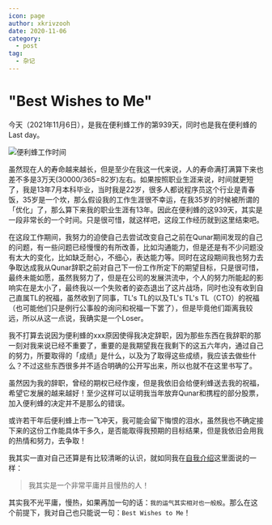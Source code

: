 ```yaml
---
icon: page
author: xkrivzooh
date: 2020-11-06
category:
  - post
tag:
  - 杂记
---
```


# "Best Wishes to Me"

今天（2021年11月6日），是我在便利蜂工作的第939天，同时也是我在便利蜂的Last day。

![便利蜂工作时间](http://wenchao.ren/img/2020/11/1604643151-19c57c6c4e6b2f2d06e52f5472ea1645-20201106141230.png)

虽然现在人的寿命越来越长，但是至少在我这一代来说，人的寿命满打满算下来也差不多是3万天(30000/365=82岁)左右。如果按照职业生涯来说，时间就更短了，我是13年7月本科毕业，当时我是22岁，很多人都说程序员这个行业是青春饭，35岁是一个坎，那么假设我的工作生涯很不幸运，在我35岁的时候被所谓的「优化」了，那么算下来我的职业生涯有13年。因此在便利蜂的这939天，其实是一段非常长的一个时间。只是很可惜，就这样吧，这段工作经历就到这里结束吧。

在这段工作期间，我努力的迫使自己去尝试改变自己之前在Qunar期间发现的自己的问题，有一些问题已经慢慢的有所改善，比如沟通能力，但是还是有不少问题没有太大的变化，比如缺乏耐心，不细心，表达能力等。同时在这段期间我也努力去争取达成我从Qunar辞职之前对自己下一份工作所定下的期望目标，只是很可惜，最终未能如愿，虽然我努力了，但是在公司的发展洪流中，个人的努力所能起的影响实在是太小了，最终我以一个失败者的姿态退出了这片战场，同时也没有收到自己直属TL的祝福，虽然收到了同事，TL's TL的以及TL's TL's TL（CTO）的祝福（也可能他们只是例行公事般的询问和祝福一下罢了），但是毕竟他们距离我较远，所以从这一点说，我确实是一个Loser。

我不打算去说因为便利蜂的xxx原因使得我决定辞职，因为那些东西在我辞职的那一刻对我来说已经不重要了，重要的是我期望我在我剩下的这五六年内，通过自己的努力，所要取得的「成绩」是什么，以及为了取得这些成绩，我应该去做些什么？不过这些东西很多并不适合明确的公开写出来，所以也就不在这里书写了。

虽然因为我的辞职，曾经的期权已经作废，但是我依旧会给便利蜂送去我的祝福，希望它发展的越来越好！至少这样可以证明我当年放弃Qunar和携程的部分股票，加入便利蜂的决定并不是那么的错误。

或许若干年后便利蜂上市一飞冲天，我可能会留下悔恨的泪水，虽然我也不确定接下来的这份工作能具体干多久，是否能取得我预期的目标结果，但是我依旧会用我的热情和努力，去争取！

我其实一直对自己还算是有比较清晰的认识，就如同我在[自我介绍](https://wenchao.ren/about/)这里面说的一样：

> 我其实是一个非常平庸并且慢热的人！

其实我不光平庸，慢热，如果再加一句的话：`我的运气其实相对也一般般`。那么在这个前提下，我对自己也只能说一句：`Best Wishes to Me`！



